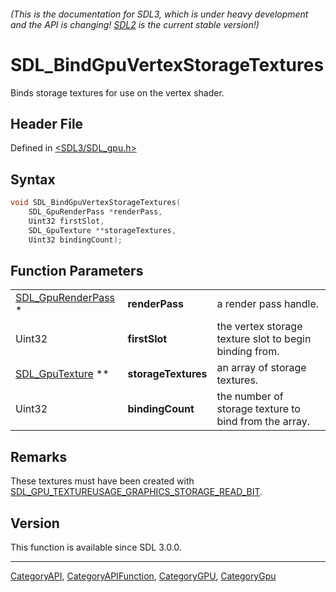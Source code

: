###### (This is the documentation for SDL3, which is under heavy development and the API is changing! [SDL2](https://wiki.libsdl.org/SDL2/) is the current stable version!)
# SDL_BindGpuVertexStorageTextures

Binds storage textures for use on the vertex shader.

## Header File

Defined in [<SDL3/SDL_gpu.h>](https://github.com/libsdl-org/SDL/blob/main/include/SDL3/SDL_gpu.h)

## Syntax

```c
void SDL_BindGpuVertexStorageTextures(
    SDL_GpuRenderPass *renderPass,
    Uint32 firstSlot,
    SDL_GpuTexture **storageTextures,
    Uint32 bindingCount);
```

## Function Parameters

|                                          |                     |                                                        |
| ---------------------------------------- | ------------------- | ------------------------------------------------------ |
| [SDL_GpuRenderPass](SDL_GpuRenderPass) * | **renderPass**      | a render pass handle.                                  |
| Uint32                                   | **firstSlot**       | the vertex storage texture slot to begin binding from. |
| [SDL_GpuTexture](SDL_GpuTexture) **      | **storageTextures** | an array of storage textures.                          |
| Uint32                                   | **bindingCount**    | the number of storage texture to bind from the array.  |

## Remarks

These textures must have been created with
[SDL_GPU_TEXTUREUSAGE_GRAPHICS_STORAGE_READ_BIT](SDL_GPU_TEXTUREUSAGE_GRAPHICS_STORAGE_READ_BIT).

## Version

This function is available since SDL 3.0.0.

----
[CategoryAPI](CategoryAPI), [CategoryAPIFunction](CategoryAPIFunction), [CategoryGPU](CategoryGPU), [CategoryGpu](CategoryGpu)


